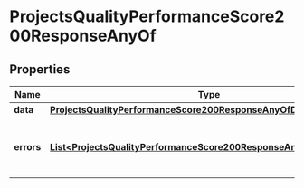 

# ProjectsQualityPerformanceScore200ResponseAnyOf

## Properties

Name | Type | Description | Notes
------------ | ------------- | ------------- | -------------
**data** | [**ProjectsQualityPerformanceScore200ResponseAnyOfData**](ProjectsQualityPerformanceScore200ResponseAnyOfData.md) |  |  [optional]
**errors** | [**List&lt;ProjectsQualityPerformanceScore200ResponseAnyOfErrorsInner&gt;**](ProjectsQualityPerformanceScore200ResponseAnyOfErrorsInner.md) | Array of errors for any failing translation IDs |  [optional]



